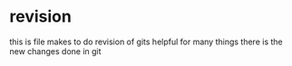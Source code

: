 # revision
this is file makes to do revision of gits
helpful for many things 
there is the new changes done in git 
